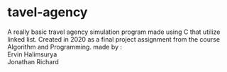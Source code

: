# tavel-agency
A really basic travel agency simulation program made using C that utilize linked list. Created in 2020 as a final project assignment from the course Algorithm and Programming.
made by :  
Ervin Halimsurya  
Jonathan Richard
